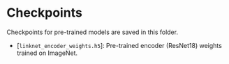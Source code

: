 # Checkpoints

Checkpoints for pre-trained models are saved in this folder.

- [``linknet_encoder_weights.h5``]: Pre-trained encoder (ResNet18) weights trained on ImageNet.
